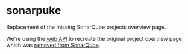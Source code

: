 # sonarpuke
Replacement of the missing SonarQube projects overview page.

We're using the [web API](http://sonar.chess.int/web_api) to
recreate the original project overview page which was 
[removed from SonarQube](https://jira.sonarsource.com/browse/SONAR-7915).

